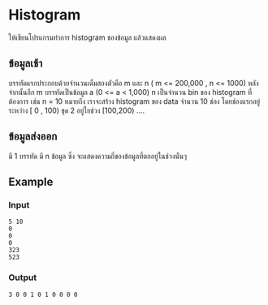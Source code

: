 # Histogram
ให้เขียนโปรแกรมทำการ histogram ของข้อมูล แล้วแสดงผล 

## ข้อมูลเช้า
บรรทัดแรกประกอบด้วยจำนวนเต็มสองตัวคือ m และ n ( m <= 200,000 , n <= 1000)
หลังจำกนั้นอีก m บรรทัดเป็นข้อมูล a (0 <= a < 1,000)
n เป็นจำนวน bin ของ histogram ที่ต้องการ  เช่น n = 10 หมายถึง เราจะสร้าง histogram ของ data จำนวน 10 ช่อง โดยช่องแรกอยู่ระหว่าง [ 0 , 100)
ชุด 2 อยู่ใยช่วง [100,200) ....

## ข้อมูลส่งออก
มี 1 บรรทัด มี n ข้อมูล ซึ่ง จะแสดงความถี่ของข้อมูลที่ตกอยู่ในช่วงนั่นๆ 

## Example
### Input
~~~
5 10
0
0
0
323
523
~~~

### Output
~~~
3 0 0 1 0 1 0 0 0 0
~~~
